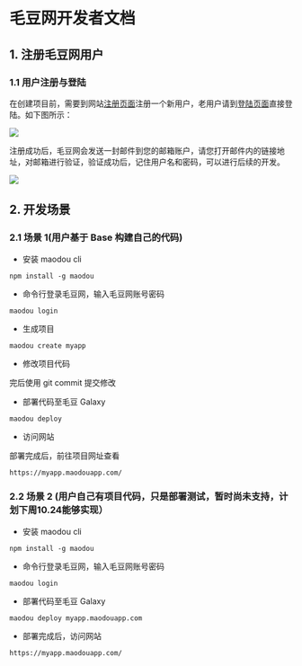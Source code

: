 # 毛豆网开发者文档

## 1. 注册毛豆网用户

### 1.1 用户注册与登陆

在创建项目前，需要到网站[注册页面](https://maodouapp.com/register)注册一个新用户，老用户请到[登陆页面](https://maodouapp.com/login)直接登陆。如下图所示：

![](https://i.imgur.com/9SpPaCv.png)

注册成功后，毛豆网会发送一封邮件到您的邮箱账户，请您打开邮件内的链接地址，对邮箱进行验证，验证成功后，记住用户名和密码，可以进行后续的开发。

![](http://7xr656.com1.z0.glb.clouddn.com/maodou/email-varify.png)

## 2. 开发场景

### 2.1 场景 1(用户基于 Base 构建自己的代码)

* 安装 maodou cli

```npm install -g maodou```

* 命令行登录毛豆网，输入毛豆网账号密码

```maodou login```

* 生成项目

```maodou create myapp```

* 修改项目代码

完后使用 git commit 提交修改

* 部署代码至毛豆 Galaxy

```maodou deploy```

* 访问网站

部署完成后，前往项目网址查看

```https://myapp.maodouapp.com/```

### 2.2 场景 2 (用户自己有项目代码，只是部署测试，暂时尚未支持，计划下周10.24能够实现）

* 安装 maodou cli

```npm install -g maodou```

* 命令行登录毛豆网，输入毛豆网账号密码

```maodou login```

* 部署代码至毛豆 Galaxy

```maodou deploy myapp.maodouapp.com```

* 部署完成后，访问网站

```https://myapp.maodouapp.com/```








